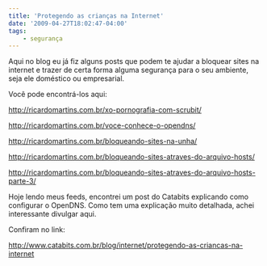 ```yaml
---
title: 'Protegendo as crianças na Internet'
date: '2009-04-27T18:02:47-04:00'
tags:
    - segurança
---
```


Aqui no blog eu já fiz alguns posts que podem te ajudar a bloquear sites na internet e trazer de certa forma alguma segurança para o seu ambiente, seja ele doméstico ou empresarial.

Você pode encontrá-los aqui:

<http://ricardomartins.com.br/xo-pornografia-com-scrubit/>

<http://ricardomartins.com.br/voce-conhece-o-opendns/>

<http://ricardomartins.com.br/bloqueando-sites-na-unha/>

<http://ricardomartins.com.br/bloqueando-sites-atraves-do-arquivo-hosts/>

<http://ricardomartins.com.br/bloqueando-sites-atraves-do-arquivo-hosts-parte-3/>

Hoje lendo meus feeds, encontrei um post do Catabits explicando como configurar o OpenDNS. Como tem uma explicação muito detalhada, achei interessante divulgar aqui.

Confiram no link:

<http://www.catabits.com.br/blog/internet/protegendo-as-criancas-na-internet>
